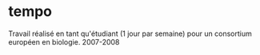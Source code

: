 # tempo
Travail réalisé en tant qu'étudiant (1 jour par semaine) pour un consortium européen en biologie.
2007-2008
